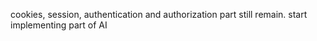 cookies, session, authentication and authorization part still remain.
start implementing part of AI

